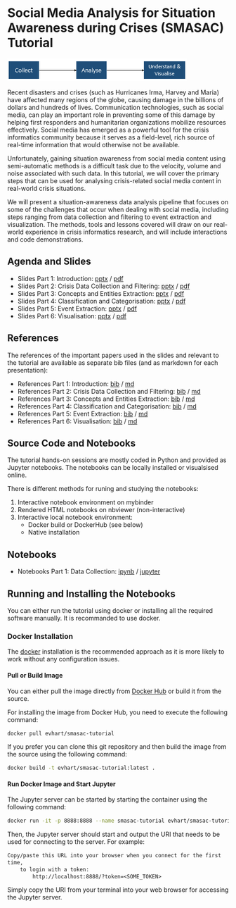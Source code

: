 # Social Media Analysis for Situation Awareness during Crises (SMASAC) Tutorial
![SMASAC](header.png "SMASAC")


Recent disasters and crises (such as Hurricanes Irma, Harvey and Maria) have affected many regions of the globe, causing damage in the billions of dollars and hundreds of lives. Communication technologies, such as social media, can play an important role in preventing some of this damage by helping first responders and humanitarian organizations mobilize resources effectively. Social media has emerged as a powerful tool for the crisis informatics community because it serves as a field-level, rich source of real-time information that would otherwise not be available.

Unfortunately, gaining situation awareness from social media content using semi-automatic methods is a difficult task due to the velocity, volume and noise associated with such data. In this tutorial, we will cover the primary steps that can be used for analysing crisis-related social media content in real-world crisis situations.

We will present a situation-awareness data analysis pipeline that focuses on some of the challenges that occur when dealing with social media, including steps ranging from data collection and filtering to event extraction and visualization. The methods, tools and lessons covered will draw on our real-world experience in crisis informatics research, and will include interactions and code demonstrations.


## Agenda and Slides
* Slides Part 1: Introduction: [pptx](slides/pptx/1-introduction.pptx) / [pdf](slides/pdf/1-introduction.pdf)
* Slides Part 2: Crisis Data Collection and Filtering: [pptx](slides/pptx/2-data-collection.pptx) / [pdf](slides/pdf/2-data-collection.pdf)
* Slides Part 3: Concepts and Entities Extraction: [pptx](slides/pptx/3-entity-extraction.pptx) / [pdf](slides/pdf/3-entity-extraction.pdf)
* Slides Part 4: Classification and Categorisation: [pptx](slides/pptx/4-classification.pptx) / [pdf](slides/pdf/4-classification.pdf)
* Slides Part 5: Event Extraction: [pptx](slides/pptx/5-event-extraction.pptx) / [pdf](slides/pdf/5-event-extraction.pdf)
* Slides Part 6: Visualisation: [pptx](slides/pptx/6-visualisation.pptx) / [pdf](slides/pdf/6-visualisation.pdf)

## References
The references of the important papers used in the slides and relevant to the tutorial are available as separate bib files (and as markdown for each presentation):
* References Part 1: Introduction: [bib](references/bib/1-introduction.bib) / [md](references/md/1-introduction.md)
* References Part 2: Crisis Data Collection and Filtering: [bib](references/bib/2-data-collection.bib) / [md](references/md/2-data-collection.md)
* References Part 3: Concepts and Entities Extraction: [bib](references/bib/3-entity-extraction.bib) / [md](references/md/3-entity-extraction.md)
* References Part 4: Classification and Categorisation: [bib](references/bib/4-classification.bib) / [md](references/md/4-classification.md)
* References Part 5: Event Extraction: [bib](references/bib/5-event-extraction.bib) / [md](references/md/5-event-extraction.md)
* References Part 6: Visualisation: [bib](references/bib/6-visualisation.bib) / [md](references/md/6-visualisation.md)



## Source Code and Notebooks
The tutorial hands-on sessions are mostly coded in Python and provided as Jupyter notebooks. The notebooks can be locally installed or visualsised online.

There is different methods for runing and studying the notebooks:
1. Interactive notebook environment on mybinder
2. Rendered HTML notebooks on nbviewer (non-interactive)
3. Interactive local notebook environment:
    * Docker build or DockerHub (see below)
    * Native installation

## Notebooks
* Notebooks Part 1: Data Collection: [ipynb](notebooks/1-data-collection.ipynb) / [jupyter](http://127.0.0.1:8888/notebooks/1-data-collection.ipynb)

## Running and Installing the Notebooks
You can either run the tutorial using docker or installing all the required software manually. It is recommanded to use docker.



### Docker Installation
The [docker](https://docker.com/) installation is the recommended approach as it is more likely to work without any configuration issues.

#### Pull or Build Image
You can either pull the image directly from [Docker Hub](https://hub.docker.com) or build it from the source.

For installing the image from Docker Hub, you need to execute the following command:
```sh
docker pull evhart/smasac-tutorial
```

If you prefer you can clone this git repository and then build the image from the source using the following command:
```sh
docker build -t evhart/smasac-tutorial:latest .
```

#### Run Docker Image and Start Jupyter 
The Jupyter server can be started by starting the container using the following command:
```sh
docker run -it -p 8888:8888 --name smasac-tutorial evhart/smasac-tutorial:latest
```

Then, the Jupyter server should start and output the URI that needs to be used for connecting to the server. For example:
```
Copy/paste this URL into your browser when you connect for the first time,
    to login with a token:
        http://localhost:8888/?token=<SOME_TOKEN>
```

Simply copy the URI from your terminal into your web browser for accessing the Jupyter server.